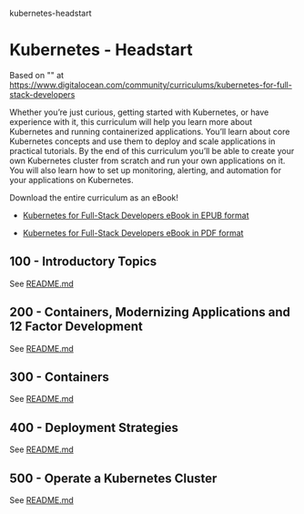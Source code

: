 kubernetes-headstart
# Kubernetes - Headstart

Based on "" at https://www.digitalocean.com/community/curriculums/kubernetes-for-full-stack-developers

Whether you’re just curious, getting started with Kubernetes, or have experience with it, this curriculum will help you learn more about Kubernetes and running containerized applications. You’ll learn about core Kubernetes concepts and use them to deploy and scale applications in practical tutorials. By the end of this curriculum you’ll be able to create your own Kubernetes cluster from scratch and run your own applications on it. You will also learn how to set up monitoring, alerting, and automation for your applications on Kubernetes.

Download the entire curriculum as an eBook!

- [Kubernetes for Full-Stack Developers eBook in EPUB format](https://do.co/k8s-book-epub)

- [Kubernetes for Full-Stack Developers eBook in PDF format](https://do.co/k8s-book-pdf)

## 100 - Introductory Topics

See [README.md](./100/README.md)

## 200 - Containers, Modernizing Applications and 12 Factor Development

See [README.md](./200/README.md)

## 300 - Containers

See [README.md](./300/README.md)

## 400 - Deployment Strategies

See [README.md](./400/README.md)

## 500 - Operate a Kubernetes Cluster

See [README.md](./500/README.md)
